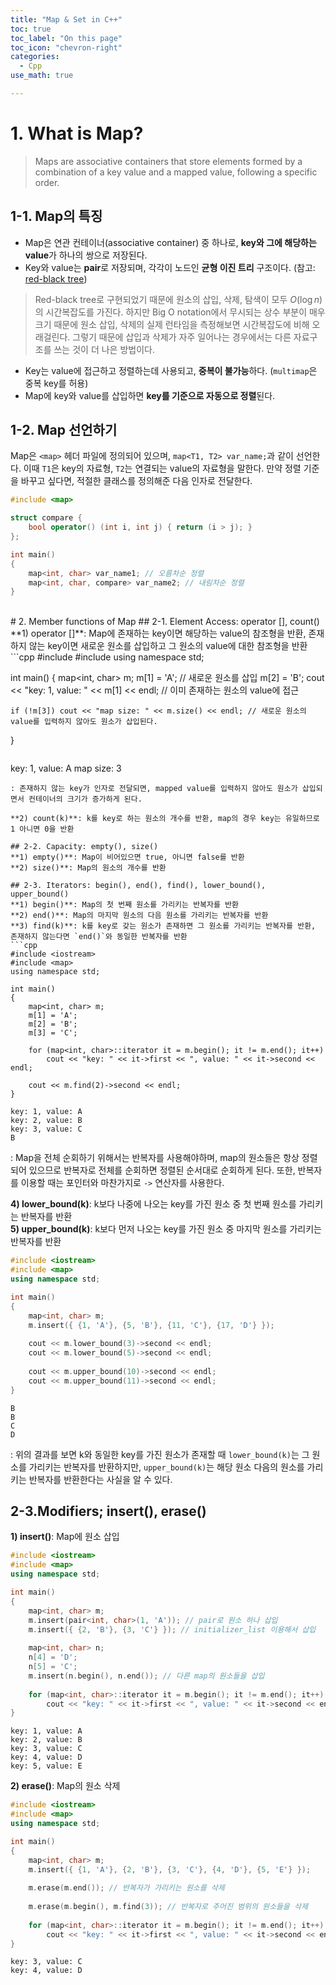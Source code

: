 ```yaml
---
title: "Map & Set in C++"
toc: true
toc_label: "On this page"
toc_icon: "chevron-right"
categories:
  - Cpp
use_math: true

---
```


# 1. What is Map?
> Maps are associative containers that store elements formed by a combination of a key value and a mapped value, following a specific order.

## 1-1. Map의 특징
- Map은 연관 컨테이너(associative container) 중 하나로, **key와 그에 해당하는 value**가 하나의 쌍으로 저장된다.
- Key와 value는 **pair**로 저장되며, 각각이 노드인 **균형 이진 트리** 구조이다. (참고: [red-black tree](https://damo1924.github.io/algorithm/RedBlackTree/))

> Red-black tree로 구현되었기 때문에 원소의 삽입, 삭제, 탐색이 모두 $O(\log n)$의 시간복잡도를 가진다. 하지만 Big O notation에서 무시되는 상수 부분이 매우 크기 때문에 원소 삽입, 삭제의 실제 런타임을 측정해보면 시간복잡도에 비해 오래걸린다. 그렇기 때문에 삽입과 삭제가 자주 일어나는 경우에서는 다른 자료구조를 쓰는 것이 더 나은 방법이다.

- Key는 value에 접근하고 정렬하는데 사용되고, **중복이 불가능**하다. (`multimap`은 중복 key를 허용)
- Map에 key와 value를 삽입하면 **key를 기준으로 자동으로 정렬**된다.

## 1-2. Map 선언하기
Map은 `<map>` 헤더 파일에 정의되어 있으며, `map<T1, T2> var_name;`과 같이 선언한다. 이때 `T1`은 key의 자료형, `T2`는 연결되는 value의 자료형을 말한다. 만약 정렬 기준을 바꾸고 싶다면, 적절한 클래스를 정의해준 다음 인자로 전달한다.
```cpp
#include <map>

struct compare {
    bool operator() (int i, int j) { return (i > j); }
};

int main()
{
    map<int, char> var_name1; // 오름차순 정렬
    map<int, char, compare> var_name2; // 내림차순 정렬
}
```


<br/>
# 2. Member functions of Map
## 2-1. Element Access: operator [], count()
**1) operator []**: Map에 존재하는 key이면 해당하는 value의 참조형을 반환, 존재하지 않는 key이면 새로운 원소를 삽입하고 그 원소의 value에 대한 참조형을 반환
```cpp
#include <iostream>
#include <map>
using namespace std;

int main()
{
    map<int, char> m;
    m[1] = 'A'; // 새로운 원소를 삽입
    m[2] = 'B';
    cout << "key: 1, value: " << m[1] << endl; // 이미 존재하는 원소의 value에 접근
    
    if (!m[3]) cout << "map size: " << m.size() << endl; // 새로운 원소의 value를 입력하지 않아도 원소가 삽입된다.
}
```
```
key: 1, value: A
map size: 3
```
: 존재하지 않는 key가 인자로 전달되면, mapped value를 입력하지 않아도 원소가 삽입되면서 컨테이너의 크기가 증가하게 된다.

**2) count(k)**: k를 key로 하는 원소의 개수를 반환, map의 경우 key는 유일하므로 1 아니면 0을 반환

## 2-2. Capacity: empty(), size()
**1) empty()**: Map이 비어있으면 true, 아니면 false를 반환  
**2) size()**: Map의 원소의 개수를 반환

## 2-3. Iterators: begin(), end(), find(), lower_bound(), upper_bound()
**1) begin()**: Map의 첫 번째 원소를 가리키는 반복자를 반환  
**2) end()**: Map의 마지막 원소의 다음 원소를 가리키는 반복자를 반환  
**3) find(k)**: k를 key로 갖는 원소가 존재하면 그 원소를 가리키는 반복자를 반환, 존재하지 않는다면 `end()`와 동일한 반복자를 반환
```cpp
#include <iostream>
#include <map>
using namespace std;

int main()
{
    map<int, char> m;
    m[1] = 'A';
    m[2] = 'B';
    m[3] = 'C';
    
    for (map<int, char>::iterator it = m.begin(); it != m.end(); it++)
        cout << "key: " << it->first << ", value: " << it->second << endl;
    
    cout << m.find(2)->second << endl;
}
```
```
key: 1, value: A
key: 2, value: B
key: 3, value: C
B
```
: Map을 전체 순회하기 위해서는 반복자를 사용해야하며, map의 원소들은 항상 정렬되어 있으므로 반복자로 전체를 순회하면 정렬된 순서대로 순회하게 된다. 또한, 반복자를 이용할 때는 포인터와 마찬가지로 `->` 연산자를 사용한다.

**4) lower_bound(k)**: k보다 나중에 나오는 key를 가진 원소 중 첫 번째 원소를 가리키는 반복자를 반환  
**5) upper_bound(k)**: k보다 먼저 나오는 key를 가진 원소 중 마지막 원소를 가리키는 반복자를 반환
```cpp
#include <iostream>
#include <map>
using namespace std;

int main()
{
    map<int, char> m;
    m.insert({ {1, 'A'}, {5, 'B'}, {11, 'C'}, {17, 'D'} });
    
    cout << m.lower_bound(3)->second << endl;
    cout << m.lower_bound(5)->second << endl;
    
    cout << m.upper_bound(10)->second << endl;
    cout << m.upper_bound(11)->second << endl;
}
```
```
B
B
C
D
```
: 위의 결과를 보면 k와 동일한 key를 가진 원소가 존재할 때 `lower_bound(k)`는 그 원소를 가리키는 반복자를 반환하지만, `upper_bound(k)`는 해당 원소 다음의 원소를 가리키는 반복자를 반환한다는 사실을 알 수 있다.

## 2-3.Modifiers; insert(), erase()
**1) insert()**: Map에 원소 삽입
```cpp
#include <iostream>
#include <map>
using namespace std;

int main()
{
    map<int, char> m;
    m.insert(pair<int, char>(1, 'A')); // pair로 원소 하나 삽입
    m.insert({ {2, 'B'}, {3, 'C'} }); // initializer_list 이용해서 삽입
    
    map<int, char> n;
    n[4] = 'D';
    n[5] = 'C';
    m.insert(n.begin(), n.end()); // 다른 map의 원소들을 삽입
    
    for (map<int, char>::iterator it = m.begin(); it != m.end(); it++)
        cout << "key: " << it->first << ", value: " << it->second << endl;
}
```
```
key: 1, value: A
key: 2, value: B
key: 3, value: C
key: 4, value: D
key: 5, value: E
```

**2) erase()**: Map의 원소 삭제
```cpp
#include <iostream>
#include <map>
using namespace std;

int main()
{
    map<int, char> m;
    m.insert({ {1, 'A'}, {2, 'B'}, {3, 'C'}, {4, 'D'}, {5, 'E'} });
    
    m.erase(m.end()); // 반복자가 가리키는 원소를 삭제
    
    m.erase(m.begin(), m.find(3)); // 반복자로 주어진 범위의 원소들을 삭제
    
    for (map<int, char>::iterator it = m.begin(); it != m.end(); it++)
        cout << "key: " << it->first << ", value: " << it->second << endl;
}
```
```
key: 3, value: C
key: 4, value: D
```




